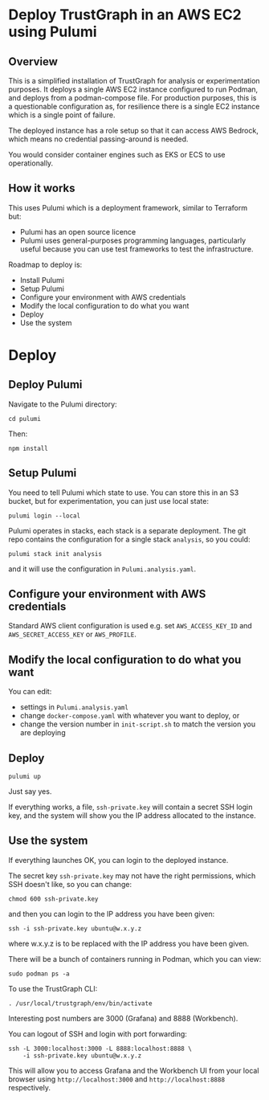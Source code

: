 
# Deploy TrustGraph in an AWS EC2 using Pulumi

## Overview

This is a simplified installation of TrustGraph for analysis or
experimentation purposes.  It deploys a single AWS EC2 instance configured to
run Podman, and deploys from a podman-compose file.  For production
purposes, this is a questionable configuration as, for resilience there
is a single EC2 instance which is a single point of failure.

The deployed instance has a role setup so that it can access AWS Bedrock,
which means no credential passing-around is needed.

You would consider container engines such as EKS or ECS to use operationally.

## How it works

This uses Pulumi which is a deployment framework, similar to Terraform
but:
- Pulumi has an open source licence
- Pulumi uses general-purposes programming languages, particularly useful
  because you can use test frameworks to test the infrastructure.

Roadmap to deploy is:
- Install Pulumi
- Setup Pulumi
- Configure your environment with AWS credentials
- Modify the local configuration to do what you want
- Deploy
- Use the system

# Deploy

## Deploy Pulumi

Navigate to the Pulumi directory:

```
cd pulumi
```

Then:

```
npm install
```

## Setup Pulumi

You need to tell Pulumi which state to use.  You can store this in an S3
bucket, but for experimentation, you can just use local state:

```
pulumi login --local
```

Pulumi operates in stacks, each stack is a separate deployment.  The
git repo contains the configuration for a single stack `analysis`, so you
could:

```
pulumi stack init analysis
```

and it will use the configuration in `Pulumi.analysis.yaml`.

## Configure your environment with AWS credentials

Standard AWS client configuration is used e.g. set `AWS_ACCESS_KEY_ID` and
`AWS_SECRET_ACCESS_KEY` or `AWS_PROFILE`.

## Modify the local configuration to do what you want

You can edit:
- settings in `Pulumi.analysis.yaml`
- change `docker-compose.yaml` with whatever you want to deploy, or
- change the version number in `init-script.sh` to match the version
  you are deploying

## Deploy

```
pulumi up
```

Just say yes.

If everything works, a file, `ssh-private.key` will contain a secret SSH
login key, and the system will show you the IP address allocated to the
instance.

## Use the system

If everything launches OK, you can login to the deployed instance.

The secret key `ssh-private.key` may not have the right permissions, which
SSH doesn't like, so you can change:

```
chmod 600 ssh-private.key
```

and then you can login to the IP address you have been given:

```
ssh -i ssh-private.key ubuntu@w.x.y.z
```
where w.x.y.z is to be replaced with the IP address you have been given.

There will be a bunch of containers running in Podman, which you can view:

```
sudo podman ps -a
```

To use the TrustGraph CLI:

```
. /usr/local/trustgraph/env/bin/activate
```

Interesting post numbers are 3000 (Grafana) and 8888 (Workbench).

You can logout of SSH and login with port forwarding:

```
ssh -L 3000:localhost:3000 -L 8888:localhost:8888 \
    -i ssh-private.key ubuntu@w.x.y.z
```

This will allow you to access Grafana and the Workbench UI from your local
browser using `http://localhost:3000` and `http://localhost:8888`
respectively.




